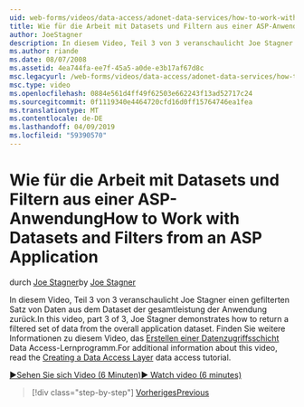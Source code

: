 ```yaml
---
uid: web-forms/videos/data-access/adonet-data-services/how-to-work-with-datasets-and-filters-from-an-asp-application
title: Wie für die Arbeit mit Datasets und Filtern aus einer ASP-Anwendung | Microsoft-Dokumentation
author: JoeStagner
description: In diesem Video, Teil 3 von 3 veranschaulicht Joe Stagner einen gefilterten Satz von Daten aus dem Dataset der gesamtleistung der Anwendung zurück. Für zusätzliche Informationen Ab...
ms.author: riande
ms.date: 08/07/2008
ms.assetid: 4ea744fa-ee7f-45a5-a0de-e3b17af67d8c
msc.legacyurl: /web-forms/videos/data-access/adonet-data-services/how-to-work-with-datasets-and-filters-from-an-asp-application
msc.type: video
ms.openlocfilehash: 0884e561d4ff49f62503e662243f13ad52717c24
ms.sourcegitcommit: 0f1119340e4464720cfd16d0ff15764746ea1fea
ms.translationtype: MT
ms.contentlocale: de-DE
ms.lasthandoff: 04/09/2019
ms.locfileid: "59390570"
---
```

# <a name="how-to-work-with-datasets-and-filters-from-an-asp-application"></a><span data-ttu-id="2faf1-104">Wie für die Arbeit mit Datasets und Filtern aus einer ASP-Anwendung</span><span class="sxs-lookup"><span data-stu-id="2faf1-104">How to Work with Datasets and Filters from an ASP Application</span></span>

<span data-ttu-id="2faf1-105">durch [Joe Stagner](https://github.com/JoeStagner)</span><span class="sxs-lookup"><span data-stu-id="2faf1-105">by [Joe Stagner](https://github.com/JoeStagner)</span></span>

<span data-ttu-id="2faf1-106">In diesem Video, Teil 3 von 3 veranschaulicht Joe Stagner einen gefilterten Satz von Daten aus dem Dataset der gesamtleistung der Anwendung zurück.</span><span class="sxs-lookup"><span data-stu-id="2faf1-106">In this video, part 3 of 3, Joe Stagner demonstrates how to return a filtered set of data from the overall application dataset.</span></span> <span data-ttu-id="2faf1-107">Finden Sie weitere Informationen zu diesem Video, das [Erstellen einer Datenzugriffsschicht](../../../overview/data-access/introduction/creating-a-data-access-layer-vb.md) Data Access-Lernprogramm.</span><span class="sxs-lookup"><span data-stu-id="2faf1-107">For additional information about this video, read the [Creating a Data Access Layer](../../../overview/data-access/introduction/creating-a-data-access-layer-vb.md) data access tutorial.</span></span>

[<span data-ttu-id="2faf1-108">&#9654;Sehen Sie sich Video (6 Minuten)</span><span class="sxs-lookup"><span data-stu-id="2faf1-108">&#9654; Watch video (6 minutes)</span></span>](https://channel9.msdn.com/Blogs/ASP-NET-Site-Videos/how-to-work-with-datasets-and-filters-from-an-asp-application)

> [!div class="step-by-step"]
> [<span data-ttu-id="2faf1-109">Vorheriges</span><span class="sxs-lookup"><span data-stu-id="2faf1-109">Previous</span></span>](how-to-manually-bind-a-dataset-to-a-datagrid.md)
